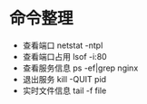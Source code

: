 # 命令整理

- 查看端口 netstat -ntpl
- 查看端口占用  lsof -i:80
- 查看服务信息  ps -ef|grep nginx
- 退出服务     kill -QUIT pid
- 实时文件信息  tail -f file

